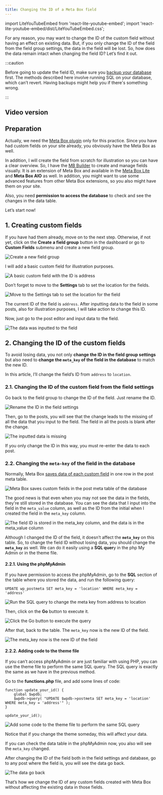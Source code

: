 ```yaml
---
title: Changing the ID of a Meta Box field
---
```

import LiteYouTubeEmbed from 'react-lite-youtube-embed';
import 'react-lite-youtube-embed/dist/LiteYouTubeEmbed.css';

For any reason, you may want to change the ID of the custom field without having an effect on existing data. But, if you only change the ID of the field from the field group settings, the data in the field will be lost. So, how does the data remain intact when changing the field ID? Let’s find it out.

:::caution

Before going to update the field ID, make sure you [backup your database](https://deluxeblogtips.com/best-wordpress-backup-plugins/) first. The methods described here involve running SQL on your database, which can’t revert. Having backups might help you if there's something wrong.

:::

## Video version

<LiteYouTubeEmbed id='VEZSCHtOt5Q' />

## Preparation

Actually, we need the [Meta Box plugin](https://wordpress.org/plugins/meta-box/) only for this practice. Since you have had custom fields on your site already, you obviously have the Meta Box as well.

In addition, I will create the field from scratch for illustration so you can have a clear overview. So, I have the [MB Builder](https://metabox.io/plugins/meta-box-builder/) to create and manage fields visually. It is an extension of Meta Box and available in the [Meta Box Lite](https://metabox.io/lite/) and **Meta Box AIO** as well. In addition, you might want to use some advanced features from other Meta Box extensions, so you also might have them on your site.

Also, you need **permission to access the database** to check and see the changes in the data table.

Let’s start now!

## 1. Creating custom fields

If you have had them already, move on to the next step. Otherwise, if not yet, click on the **Create a field group** button in the dashboard or go to **Custom Fields** submenu and create a new field group.

![Create a new field group](https://imgur.elightup.com/v1KTezX.png)

I will add a basic custom field for illustration purposes.

![A basic custom field with the ID is address](https://imgur.elightup.com/on8v8Ue.png)

Don’t forget to move to the **Settings** tab to set the location for the fields.

![Move to the Settings tab to set the location for the field](https://imgur.elightup.com/gnWZkuZ.png)

The current ID of the field is `address`. After inputting data to the field in some posts, also for illustration purposes, I will take action to change this ID.

Now, just go to the post editor and input data to the field.

![The data was inputted to the field](https://imgur.elightup.com/673uOvT.png)

## 2. Changing the ID of the custom fields

To avoid losing data, you not only **change the ID in the field group settings** but also need to **change the `meta_key` of the field in the database** to match the new ID.

In this article, I’ll change the field’s ID from `address` to `location`.

### 2.1. Changing the ID of the custom field from the field settings

Go back to the field group to change the ID of the field. Just rename the ID.

![Rename the ID in the field settings](https://imgur.elightup.com/XXk3yZl.png)

Then, go to the posts, you will see that the change leads to the missing of all the data that you input to the field. The field in all the posts is blank after the change.

![The inputted data is missing](https://imgur.elightup.com/P04SCyG.png)

If you only change the ID in this way, you must re-enter the data to each post.

### 2.2. Changing the `meta-key` of the field in the database

Normally, Meta Box [saves data of each custom field](https://docs.metabox.io/database/?_gl=1*kowbal*_gcl_au*ODIxMDcyMzgwLjE3MDk2MDk5NTc.) in one row in the post meta table.

![Meta Box saves custom fields in the post meta table of the database](https://imgur.elightup.com/Tvte0TN.png)

The good news is that even when you may not see the data in the fields, they're still stored in the database. You can see the data that I input into the field in the `meta_value` column, as well as the ID from the initial when I created the field in the `meta_key` column.

![The field ID is stored in the meta_key column, and the data is in the meta_value column](https://imgur.elightup.com/mLrldJ7.png)

Although I changed the ID of the field, it doesn’t affect the **`meta_key`** on this table. So, to change the field ID without losing data, you should change the **`meta_key`** as well. We can do it easily using a **SQL quer**y in the php My Admin or in the theme file.

#### 2.2.1. Using the phpMyAdmin

If you have permission to access the phpMyAdmin, go to the **SQL** section of the table where you stored the data, and run the following query:

```
UPDATE wp_postmeta SET meta_key = 'location' WHERE meta_key = 'address'
```

![Run the SQL query to change the meta key from address to location](https://imgur.elightup.com/hzEqgoy.png)

Then, click on the **Go** button to execute it.

![Click the Go button to execute the query](https://imgur.elightup.com/ARlIkfp.png)

After that, back to the table. The `meta_key` now is the new ID of the field.

![The meta_key now is the new ID of the field](https://imgur.elightup.com/mRMwPVm.png)

#### 2.2.2. Adding code to the theme file

If you can’t access phpMyAdmin or are just familiar with using PHP, you can use the theme file to perform the same SQL query. The SQL query is exactly the same as we have in the previous method.

Go to the **functions.php** file, and add some lines of code:

```
function update_your_id() {
    global $wpdb;
    $wpdb->query( "UPDATE $wpdb->postmeta SET meta_key = 'location' WHERE meta_key = 'address'" );
}

update_your_id();
```

![Add some code to the theme file to perform the same SQL query](https://imgur.elightup.com/qlT2WPR.png)

Notice that if you change the theme someday, this will affect your data.

If you can check the data table in the phpMyAdmin now, you also will see the `meta_key` changed.

After changing the ID of the field both in the field settings and database, go to any post where the field is, you will see the data go back.

![The data go back](https://imgur.elightup.com/673uOvT.png)

That’s how we change the ID of any custom fields created with Meta Box without affecting the existing data in those fields.
